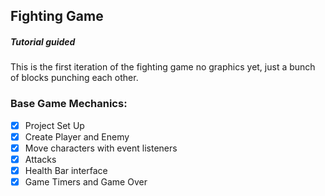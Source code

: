 ## Fighting Game
##### Tutorial guided
This is the first iteration of the fighting game
no graphics yet, just a bunch of blocks punching each other.

### Base Game Mechanics:
- [X] Project Set Up
- [X] Create Player and Enemy
- [X] Move characters with event listeners
- [X] Attacks
- [X] Health Bar interface
- [X] Game Timers and Game Over